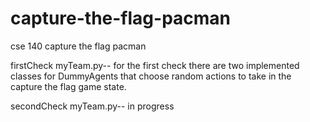 # capture-the-flag-pacman
cse 140 capture the flag pacman

firstCheck
myTeam.py-- for the first check there are two implemented classes for DummyAgents that choose random actions to take in the capture the flag game state. 

secondCheck
myTeam.py-- in progress